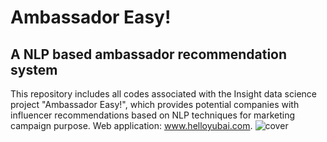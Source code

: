 # Ambassador Easy!
## A NLP based ambassador recommendation system
This repository includes all codes associated with the Insight data science project "Ambassador Easy!", which provides potential companies with influencer recommendations based on NLP techniques for marketing campaign purpose.
Web application: www.helloyubai.com. 
![cover](https://user-images.githubusercontent.com/46829040/59326791-a82cfa80-8cb5-11e9-946e-81100e40d361.png)
